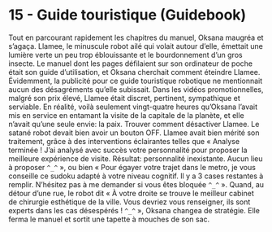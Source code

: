 # 15 - Guide touristique (Guidebook)

Tout en parcourant rapidement les chapitres du manuel, Oksana maugréa et s’agaça. Llamee, le minuscule robot ailé qui volait autour d’elle, émettait une lumière verte un peu trop éblouissante et le bourdonnement d’un gros insecte. Le manuel dont les pages défilaient sur son ordinateur de poche était son guide d’utilisation, et Oksana cherchait comment éteindre Llamee. Évidemment, la publicité pour ce guide touristique robotique ne mentionnait aucun des désagréments qu’elle subissait. Dans les vidéos promotionnelles, malgré son prix élevé, Llamee était discret, pertinent, sympathique et serviable. En réalité, voilà seulement vingt-quatre heures qu’Oksana l’avait mis en service en entamant la visite de la capitale de la planète, et elle n’avait qu’une seule envie: la paix. Trouver comment désactiver Llamee. Le satané robot devait bien avoir un bouton OFF. Llamee avait bien mérité son traitement, grâce à des interventions éclairantes telles que « Analyse terminée ! J’ai analysé avec succès votre personnalité pour proposer la meilleure expérience de visite. Résultat: personnalité inexistante. Aucun lieu à proposer `^_^` », ou bien « Pour égayer votre trajet dans le metro, je vous conseille ce sudoku adapté à votre niveau cognitif. Il y a 3 cases restantes à remplir. N’hésitez pas à me demander si vous êtes bloquée `^_^` ». Quand, au détour d’une rue, le robot dit « À votre droite se trouve le meilleur cabinet de chirurgie esthétique de la ville. Vous devriez vous renseigner, ils sont experts dans les cas désespérés ! `^_^` », Oksana changea de stratégie. Elle ferma le manuel et sortit une tapette à mouches de son sac.
